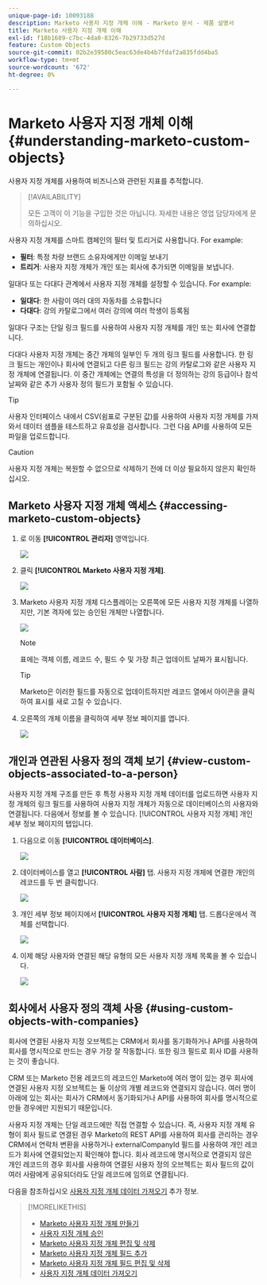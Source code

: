 ```yaml
---
unique-page-id: 10093188
description: Marketo 사용자 지정 개체 이해 - Marketo 문서 - 제품 설명서
title: Marketo 사용자 지정 개체 이해
exl-id: f18b1689-c7bc-4da0-8326-7b29733d527d
feature: Custom Objects
source-git-commit: 02b2e39580c5eac63de4b4b7fdaf2a835fdd4ba5
workflow-type: tm+mt
source-wordcount: '672'
ht-degree: 0%

---
```


# Marketo 사용자 지정 개체 이해 {#understanding-marketo-custom-objects}

사용자 지정 개체를 사용하여 비즈니스와 관련된 지표를 추적합니다.

>[!AVAILABILITY]
>
>모든 고객이 이 기능을 구입한 것은 아닙니다. 자세한 내용은 영업 담당자에게 문의하십시오.

사용자 지정 개체를 스마트 캠페인의 필터 및 트리거로 사용합니다. For example:

* **필터**: 특정 차량 브랜드 소유자에게만 이메일 보내기
* **트리거**: 사용자 지정 개체가 개인 또는 회사에 추가되면 이메일을 보냅니다.

일대다 또는 다대다 관계에서 사용자 지정 개체를 설정할 수 있습니다. For example:

* **일대다**: 한 사람이 여러 대의 자동차를 소유합니다
* **다대다**: 강의 카탈로그에서 여러 강의에 여러 학생이 등록됨

일대다 구조는 단일 링크 필드를 사용하여 사용자 지정 개체를 개인 또는 회사에 연결합니다.

다대다 사용자 지정 개체는 중간 개체의 일부인 두 개의 링크 필드를 사용합니다. 한 링크 필드는 개인이나 회사에 연결되고 다른 링크 필드는 강의 카탈로그와 같은 사용자 지정 개체에 연결됩니다. 이 중간 개체에는 연결의 특성을 더 정의하는 강의 등급이나 참석 날짜와 같은 추가 사용자 정의 필드가 포함될 수 있습니다.

>[!TIP]
>
>사용자 인터페이스 내에서 CSV(쉼표로 구분된 값)를 사용하여 사용자 지정 개체를 가져와서 데이터 샘플을 테스트하고 유효성을 검사합니다. 그런 다음 API를 사용하여 모든 파일을 업로드합니다.

>[!CAUTION]
>
>사용자 지정 개체는 복원할 수 없으므로 삭제하기 전에 더 이상 필요하지 않은지 확인하십시오.

## Marketo 사용자 지정 개체 액세스 {#accessing-marketo-custom-objects}

1. 로 이동 **[!UICONTROL 관리자]** 영역입니다.

   ![](assets/understanding-marketo-custom-objects-1.png)

1. 클릭 **[!UICONTROL Marketo 사용자 지정 개체]**.

   ![](assets/understanding-marketo-custom-objects-2.png)

1. Marketo 사용자 지정 개체 디스플레이는 오른쪽에 모든 사용자 지정 개체를 나열하지만, 기본 격자에 있는 승인된 개체만 나열합니다.

   ![](assets/understanding-marketo-custom-objects-3.png)

   >[!NOTE]
   >
   >표에는 객체 이름, 레코드 수, 필드 수 및 가장 최근 업데이트 날짜가 표시됩니다.

   >[!TIP]
   >
   >Marketo은 이러한 필드를 자동으로 업데이트하지만 레코드 열에서 아이콘을 클릭하여 표시를 새로 고칠 수 있습니다.

1. 오른쪽의 개체 이름을 클릭하여 세부 정보 페이지를 엽니다.

   ![](assets/understanding-marketo-custom-objects-4.png)

## 개인과 연관된 사용자 정의 객체 보기 {#view-custom-objects-associated-to-a-person}

사용자 지정 개체 구조를 만든 후 특정 사용자 지정 개체 데이터를 업로드하면 사용자 지정 개체의 링크 필드를 사용하여 사용자 지정 개체가 자동으로 데이터베이스의 사용자와 연결됩니다. 다음에서 정보를 볼 수 있습니다. [!UICONTROL 사용자 지정 개체] 개인 세부 정보 페이지의 탭입니다.

1. 다음으로 이동 **[!UICONTROL 데이터베이스]**.

   ![](assets/understanding-marketo-custom-objects-5.png)

1. 데이터베이스를 열고 **[!UICONTROL 사람]** 탭. 사용자 지정 개체에 연결한 개인의 레코드를 두 번 클릭합니다.

   ![](assets/understanding-marketo-custom-objects-6.png)

1. 개인 세부 정보 페이지에서 **[!UICONTROL 사용자 지정 개체]** 탭. 드롭다운에서 객체를 선택합니다.

   ![](assets/understanding-marketo-custom-objects-7.png)

1. 이제 해당 사용자와 연결된 해당 유형의 모든 사용자 지정 개체 목록을 볼 수 있습니다.

   ![](assets/understanding-marketo-custom-objects-8.png)

## 회사에서 사용자 정의 객체 사용 {#using-custom-objects-with-companies}

회사에 연결된 사용자 지정 오브젝트는 CRM에서 회사를 동기화하거나 API를 사용하여 회사를 명시적으로 만드는 경우 가장 잘 작동합니다. 또한 링크 필드로 회사 ID를 사용하는 것이 좋습니다.

CRM 또는 Marketo 전용 레코드의 레코드인 Marketo에 여러 명이 있는 경우 회사에 연결된 사용자 지정 오브젝트는 둘 이상의 개별 레코드와 연결되지 않습니다. 여러 명이 아래에 있는 회사는 회사가 CRM에서 동기화되거나 API를 사용하여 회사를 명시적으로 만들 경우에만 지원되기 때문입니다.

사용자 지정 개체는 단일 레코드에만 직접 연결할 수 있습니다. 즉, 사용자 지정 개체 유형이 회사 필드로 연결된 경우 Marketo의 REST API를 사용하여 회사를 관리하는 경우 CRM에서 연락처 변환을 사용하거나 externalCompanyId 필드를 사용하여 개인 레코드가 회사에 연결되었는지 확인해야 합니다. 회사 레코드에 명시적으로 연결되지 않은 개인 레코드의 경우 회사를 사용하여 연결된 사용자 정의 오브젝트는 회사 필드의 값이 여러 사람에게 공유되더라도 단일 레코드에 임의로 연결됩니다.

다음을 참조하십시오 [사용자 지정 개체 데이터 가져오기](/help/marketo/product-docs/administration/marketo-custom-objects/import-custom-object-data.md) 추가 정보.

>[!MORELIKETHIS]
>
>* [Marketo 사용자 지정 개체 만들기](/help/marketo/product-docs/administration/marketo-custom-objects/create-marketo-custom-objects.md)
>* [사용자 지정 개체 승인](/help/marketo/product-docs/administration/marketo-custom-objects/approve-a-custom-object.md)
>* [Marketo 사용자 지정 개체 편집 및 삭제](/help/marketo/product-docs/administration/marketo-custom-objects/edit-and-delete-a-marketo-custom-object.md)
>* [Marketo 사용자 지정 개체 필드 추가](/help/marketo/product-docs/administration/marketo-custom-objects/add-marketo-custom-object-fields.md)
>* [Marketo 사용자 지정 개체 필드 편집 및 삭제](/help/marketo/product-docs/administration/marketo-custom-objects/edit-and-delete-marketo-custom-object-fields.md)
>* [사용자 지정 개체 데이터 가져오기](/help/marketo/product-docs/administration/marketo-custom-objects/import-custom-object-data.md)
